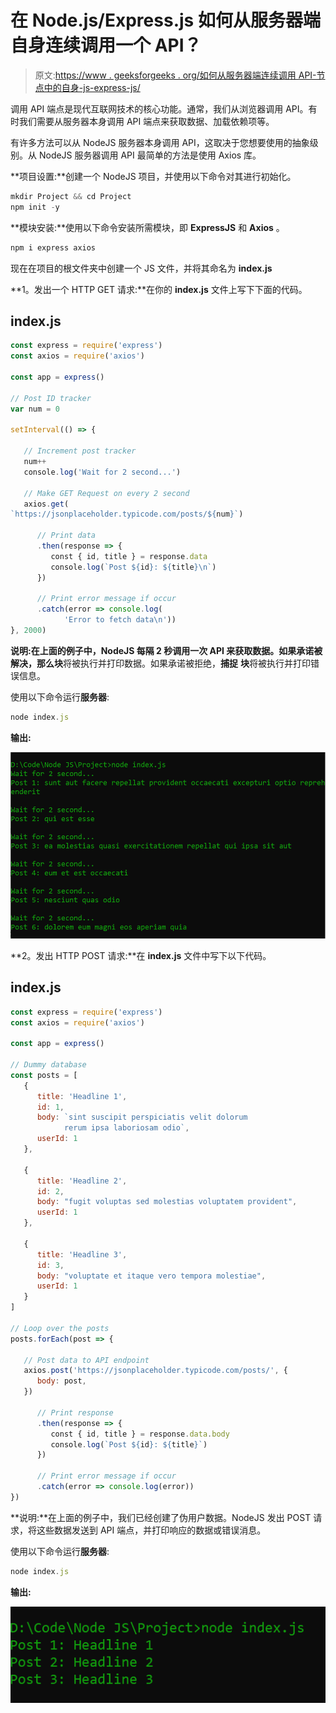 # 在 Node.js/Express.js 如何从服务器端自身连续调用一个 API？

> 原文:[https://www . geeksforgeeks . org/如何从服务器端连续调用 API-节点中的自身-js-express-js/](https://www.geeksforgeeks.org/how-to-call-an-api-continuously-from-server-side-itself-in-node-js-express-js/)

调用 API 端点是现代互联网技术的核心功能。通常，我们从浏览器调用 API。有时我们需要从服务器本身调用 API 端点来获取数据、加载依赖项等。

有许多方法可以从 NodeJS 服务器本身调用 API，这取决于您想要使用的抽象级别。从 NodeJS 服务器调用 API 最简单的方法是使用 Axios 库。

**项目设置:**创建一个 NodeJS 项目，并使用以下命令对其进行初始化。

```js
mkdir Project && cd Project
npm init -y
```

**模块安装:**使用以下命令安装所需模块，即 **ExpressJS** 和 **Axios** 。

```js
npm i express axios
```

现在在项目的根文件夹中创建一个 JS 文件，并将其命名为 **index.js**

**1。发出一个 HTTP GET 请求:**在你的 **index.js** 文件上写下下面的代码。

## index.js

```js
const express = require('express')
const axios = require('axios')

const app = express()

// Post ID tracker
var num = 0

setInterval(() => {

   // Increment post tracker
   num++
   console.log('Wait for 2 second...')

   // Make GET Request on every 2 second
   axios.get(
`https://jsonplaceholder.typicode.com/posts/${num}`)

      // Print data
      .then(response => {
         const { id, title } = response.data
         console.log(`Post ${id}: ${title}\n`)
      })

      // Print error message if occur
      .catch(error => console.log(
            'Error to fetch data\n'))
}, 2000)
```

**说明:**在上面的例子中，NodeJS 每隔 2 秒调用一次 API 来获取数据。如果承诺被解决，那么**块**将被执行并打印数据。如果承诺被拒绝，**捕捉** **块**将被执行并打印错误信息。

使用以下命令运行**服务器**:

```js
node index.js 
```

**输出:**

![](img/f7aa8fb55150750cc4420fbd3c3c7e41.png)

**2。发出 HTTP POST 请求:**在 **index.js** 文件中写下以下代码。

## index.js

```js
const express = require('express')
const axios = require('axios')

const app = express()

// Dummy database
const posts = [
   {
      title: 'Headline 1',
      id: 1,
      body: `sint suscipit perspiciatis velit dolorum 
            rerum ipsa laboriosam odio`,
      userId: 1
   },

   {
      title: 'Headline 2',
      id: 2,
      body: "fugit voluptas sed molestias voluptatem provident",
      userId: 1
   },

   {
      title: 'Headline 3',
      id: 3,
      body: "voluptate et itaque vero tempora molestiae",
      userId: 1
   }
]

// Loop over the posts
posts.forEach(post => {

   // Post data to API endpoint
   axios.post('https://jsonplaceholder.typicode.com/posts/', {
      body: post,
   })

      // Print response
      .then(response => {
         const { id, title } = response.data.body
         console.log(`Post ${id}: ${title}`)
      })

      // Print error message if occur
      .catch(error => console.log(error))
})
```

**说明:**在上面的例子中，我们已经创建了伪用户数据。NodeJS 发出 POST 请求，将这些数据发送到 API 端点，并打印响应的数据或错误消息。

使用以下命令运行**服务器**:

```js
node index.js 
```

**输出:**

![](img/612ef5a0d2de98c7b7cbe361be98780d.png)